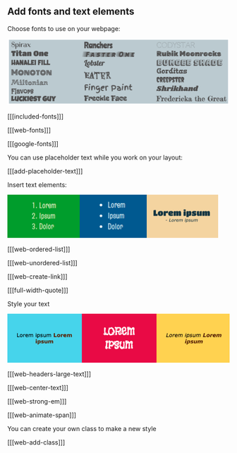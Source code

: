## Add fonts and text elements

Choose fonts to use on your webpage:

![All of the fonts available in the starter project. Each font title is written using the font style.](images/font-examples.png)

[[[included-fonts]]]

[[[web-fonts]]]

[[[google-fonts]]]

You can use placeholder text while you work on your layout:

[[[add-placeholder-text]]]

Insert text elements:

![An example strip containing an ordered list, an unordered list, and a quote.](images/list-quote-example.png)

[[[web-ordered-list]]]

[[[web-unordered-list]]]

[[[web-create-link]]]

[[[full-width-quote]]]

Style your text

![A list with bold text in different colours.](images/strong-example.png)

[[[web-headers-large-text]]]

[[[web-center-text]]]

[[[web-strong-em]]]

[[[web-animate-span]]]

You can create your own class to make a new style

[[[web-add-class]]]
